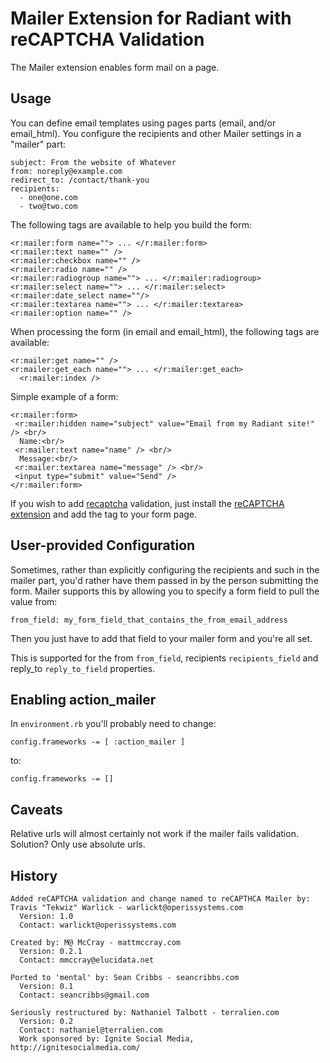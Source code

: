 Mailer Extension for Radiant with reCAPTCHA Validation
======================================================

The Mailer extension enables form mail on a page.

Usage
-----

You can define email templates using pages parts (email, and/or email_html).
You configure the recipients and other Mailer settings in a "mailer" part:

    subject: From the website of Whatever
    from: noreply@example.com
    redirect_to: /contact/thank-you
    recipients:
      - one@one.com
      - two@two.com

The following tags are available to help you build the form:

    <r:mailer:form name=""> ... </r:mailer:form> 
    <r:mailer:text name="" /> 
    <r:mailer:checkbox name="" />
    <r:mailer:radio name="" />
    <r:mailer:radiogroup name=""> ... </r:mailer:radiogroup>
    <r:mailer:select name=""> ... </r:mailer:select>
    <r:mailer:date_select name=""/>
    <r:mailer:textarea name=""> ... </r:mailer:textarea>
    <r:mailer:option name="" />

When processing the form (in email and email_html), the following tags are 
available:

    <r:mailer:get name="" />
    <r:mailer:get_each name=""> ... </r:mailer:get_each>
      <r:mailer:index />

Simple example of a form:

    <r:mailer:form>
     <r:mailer:hidden name="subject" value="Email from my Radiant site!" /> <br/>
      Name:<br/>
     <r:mailer:text name="name" /> <br/>
      Message:<br/>
     <r:mailer:textarea name="message" /> <br/>
     <input type="submit" value="Send" />
    </r:mailer:form>
  
If you wish to add [recaptcha](http://www.recaptcha.net) validation, just install the [reCAPTCHA extension](http://github.com/tekwiz/radiant-recaptcha-extension) and add the tag to your form page.

User-provided Configuration
---------------------------

Sometimes, rather than explicitly configuring the recipients and such in the mailer part, you'd rather have them passed in by the person submitting the form. Mailer supports this by allowing you to specify a form field to pull the value from:

    from_field: my_form_field_that_contains_the_from_email_address
  
Then you just have to add that field to your mailer form and you're all set.

This is supported for the from `from_field`, recipients `recipients_field` and reply_to `reply_to_field` properties.

Enabling action_mailer
----------------------

In `environment.rb` you'll probably need to change:

    config.frameworks -= [ :action_mailer ]

to:

    config.frameworks -= []

Caveats
-------

Relative urls will almost certainly not work if the mailer fails validation. Solution? Only use absolute urls.

History
-------

    Added reCAPTCHA validation and change named to reCAPTHCA Mailer by: Travis "Tekwiz" Warlick - warlickt@operissystems.com
      Version: 1.0
      Contact: warlickt@operissystems.com

    Created by: M@ McCray - mattmccray.com
      Version: 0.2.1
      Contact: mmccray@elucidata.net

    Ported to 'mental' by: Sean Cribbs - seancribbs.com
      Version: 0.1
      Contact: seancribbs@gmail.com
  
    Seriously restructured by: Nathaniel Talbott - terralien.com
      Version: 0.2
      Contact: nathaniel@terralien.com
      Work sponsored by: Ignite Social Media, http://ignitesocialmedia.com/
  